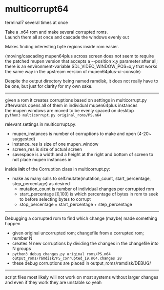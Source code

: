 # multicorrupt64
terminal7 several times at once

Take a .n64 rom and make several corrupted roms.  
Launch them all at once and cascade the windows evenly out


Makes finding interesting byte regions inside rom easier.  

(moving/cascading mupen64plus across screen does not seem to require 
the patched mupen version that accepts a --position x,y parameter after all;
there is an environment-variable SDL_VIDEO_WINDOW_POS=x,y that works the same 
way in the upstream version of mupen64plus-ui-console)

Despite the output directory being named ramdisk, it does not really have to  
be one, but just for clarity for my own sake.  

* * *



given a rom it creates corruptions based on settings in multicorrupt.py  
afterwards opens all of them in individual mupen64plus instances  
the mupen windows are moved to be evenly spaced on desktop  
```python3 multicorrupt.py original_roms/PS.n64```


relevant settings in multicorrupt.py:  
* mupen_instances is number of corruptions to make and open (4-20~ suggested)  
* instance_res is size of one mupen_window  
* screen_res is size of actual screen  
* savespace is a width and a height at the right and bottom of screen to not place mupen instances in

inside __init__ of the Corruption class in multicorrupt.py:  
* make as many calls to self.mutate(mutation_count, start_percentage, step_percentage) as desired  
  * mutation_count is number of individual changes per corrupted rom  
  * start_percentage [0,100) is which percentage of bytes in rom to seek to before selecting bytes to corrupt  
  * stop_percentage = start_percentage + step_percentage  


* * *


Debugging a corrupted rom to find which change (maybe) made something happen  
* given original uncorrupted rom;  changefile from a corrupted rom;  number N  
* creates N new corruptions by dividing the changes in the changefile into N groups  
* ```python3 debug_changes.py original_roms/PS.n64 output_roms/ramdisk/PS_corrupted_19.n64.changes 28```  
* these debug corruptions are placed in output_roms/ramdisk/DEBUG/  


* * *

script files most likely will not work on most systems without larger changes  
and even if they work they are unstable so yeah  
